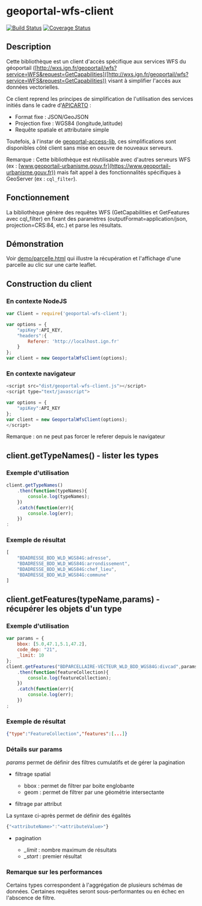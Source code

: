 # geoportal-wfs-client

[![Build Status](https://travis-ci.org/IGNF/geoportal-wfs-client.svg)](https://travis-ci.org/IGNF/geoportal-wfs-client)
[![Coverage Status](https://coveralls.io/repos/github/IGNF/geoportal-wfs-client/badge.svg?branch=master)](https://coveralls.io/github/IGNF/geoportal-wfs-client?branch=master)

## Description

Cette bibliothèque est un client d'accès spécifique aux services WFS du géoportail ([http://wxs.ign.fr/geoportail/wfs?service=WFS&request=GetCapabilities]([http://wxs.ign.fr/geoportail/wfs?service=WFS&request=GetCapabilities)) visant à simplifier l'accès aux données vectorielles. 

Ce client reprend les principes de simplification de l'utilisation des services initiés dans le cadre d'[APICARTO](https://apicarto.ign.fr) :

* Format fixe : JSON/GeoJSON
* Projection fixe : WGS84 (longitude,latitude)
* Requête spatiale et attributaire simple

Toutefois, à l'instar de [geoportal-access-lib](https://github.com/IGNF/geoportal-access-lib), ces simplifications sont disponibles côté client sans mise en oeuvre de nouveaux serveurs.

Remarque : Cette bibliothèque est réutilisable avec d'autres serveurs WFS (ex : [www.geoportail-urbanisme.gouv.fr](https://www.geoportail-urbanisme.gouv.fr)) mais fait appel à des fonctionnalités spécifiques à GeoServer (ex : `cql_filter`).

## Fonctionnement

La bibliothèque génère des requêtes WFS (GetCapabilities et GetFeatures avec cql_filter) en fixant des paramètres (outputFormat=application/json, projection=CRS:84, etc.) et parse les résultats.

## Démonstration

Voir [demo/parcelle.html](https://ignf.github.io/geoportal-wfs-client/demo/parcelle.html) qui illustre la récupération et l'affichage d'une parcelle au clic sur une carte leaflet.

## Construction du client

### En contexte NodeJS


```js
var Client = require('geoportal-wfs-client');

var options = {
    "apiKey":API_KEY,
    "headers":{
        Referer: 'http://localhost.ign.fr'
    }
};
var client = new GeoportalWfsClient(options);
```

### En contexte navigateur

```js
<script src="dist/geoportal-wfs-client.js"></script>
<script type="text/javascript">

var options = {
    "apiKey":API_KEY
};
var client = new GeoportalWfsClient(options);
</script>
```

Remarque : on ne peut pas forcer le referer depuis le navigateur

## client.getTypeNames() - lister les types

### Exemple d'utilisation

```js
client.getTypeNames()
    .then(function(typeNames){
        console.log(typeNames);
    })
    .catch(function(err){
        console.log(err);
    })
:
```

### Exemple de résultat

```js
[
    "BDADRESSE_BDD_WLD_WGS84G:adresse",
    "BDADRESSE_BDD_WLD_WGS84G:arrondissement",
    "BDADRESSE_BDD_WLD_WGS84G:chef_lieu",
    "BDADRESSE_BDD_WLD_WGS84G:commune"
]
```

## client.getFeatures(typeName,params) - récupérer les objets d'un type

### Exemple d'utilisation

```js
var params = {
    bbox: [5.0,47.1,5.1,47.2],
    code_dep: "21",
    _limit: 10
};
client.getFeatures("BDPARCELLAIRE-VECTEUR_WLD_BDD_WGS84G:divcad",params)
    .then(function(featureCollection){
        console.log(featureCollection);
    })
    .catch(function(err){
        console.log(err);
    })
;
```

### Exemple de résultat

```json
{"type":"FeatureCollection","features":[...]}
```

### Détails sur params

*params* permet de définir des filtres cumulatifs et de gérer la pagination

* filtrage spatial
    * bbox : permet de filtrer par boite englobante
    * geom : permet de filtrer par une géométrie intersectante

* filtrage par attribut

La syntaxe ci-après permet de définir des égalités

```js
{"<attributeName>":"<attributeValue>"}
```

* pagination

    * *_limit* : nombre maximum de résultats
    * *_start* : premier résultat


### Remarque sur les performances

Certains types correspondent à l'aggrégation de plusieurs schémas de données. Certaines requêtes seront sous-performantes ou en échec en l'abscence de filtre.
